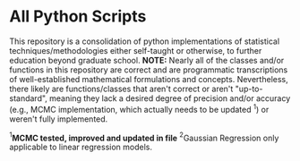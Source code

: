 # All Python Scripts
This repository is a consolidation of python implementations of statistical techniques/methodologies either self-taught or otherwise, to further education beyond graduate school.
**NOTE:** Nearly all of the classes and/or functions in this repository are correct and are programmatic transcriptions of well-established mathematical formulations and concepts. Nevertheless, there likely are functions/classes that aren't correct or aren't "up-to-standard", meaning they lack a desired degree of precision and/or accuracy (e.g., MCMC implementation, which actually needs to be updated $^{1}$) or weren't fully implemented.

$^{1}$**MCMC tested, improved and updated in file**
$^{2}$Gaussian Regression only applicable to linear regression models.
